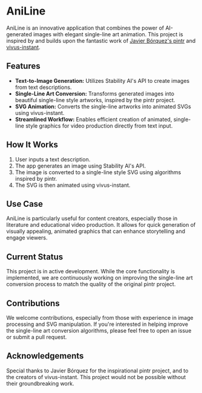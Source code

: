 # AniLine

AniLine is an innovative application that combines the power of AI-generated images with elegant single-line art animation. This project is inspired by and builds upon the fantastic work of [Javier Bórquez's pintr](https://github.com/javierbyte/pintr) and [vivus-instant](https://github.com/maxwellito/vivus-instant).

## Features

- **Text-to-Image Generation:** Utilizes Stability AI's API to create images from text descriptions.
- **Single-Line Art Conversion:** Transforms generated images into beautiful single-line style artworks, inspired by the pintr project.
- **SVG Animation:** Converts the single-line artworks into animated SVGs using vivus-instant.
- **Streamlined Workflow:** Enables efficient creation of animated, single-line style graphics for video production directly from text input.

## How It Works

1. User inputs a text description.
2. The app generates an image using Stability AI's API.
3. The image is converted to a single-line style SVG using algorithms inspired by pintr.
4. The SVG is then animated using vivus-instant.

## Use Case

AniLine is particularly useful for content creators, especially those in literature and educational video production. It allows for quick generation of visually appealing, animated graphics that can enhance storytelling and engage viewers.

## Current Status

This project is in active development. While the core functionality is implemented, we are continuously working on improving the single-line art conversion process to match the quality of the original pintr project.

## Contributions

We welcome contributions, especially from those with experience in image processing and SVG manipulation. If you're interested in helping improve the single-line art conversion algorithms, please feel free to open an issue or submit a pull request.

## Acknowledgements

Special thanks to Javier Bórquez for the inspirational pintr project, and to the creators of vivus-instant. This project would not be possible without their groundbreaking work.
